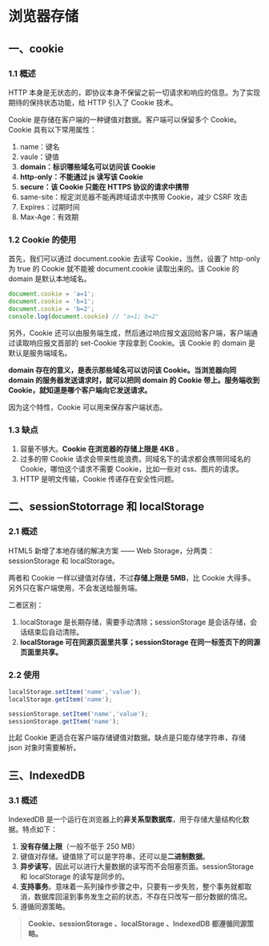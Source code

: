 # 浏览器存储

## 一、cookie

### 1.1 概述

HTTP 本身是无状态的，即协议本身不保留之前一切请求和响应的信息。为了实现期待的保持状态功能，给 HTTP 引入了 Cookie 技术。

Cookie 是存储在客户端的一种键值对数据。客户端可以保留多个 Cookie。Cookie 具有以下常用属性：

1. name：键名
2. vaule：键值
3. **domain：标识哪些域名可以访问该 Cookie**
4. **http-only：不能通过 js 读写该 Cookie**
5. **secure：该 Cookie 只能在 HTTPS 协议的请求中携带**
6. same-site：规定浏览器不能再跨域请求中携带 Cookie，减少 CSRF 攻击
7. Expires：过期时间
8. Max-Age：有效期


### 1.2 Cookie 的使用

首先，我们可以通过 document.cookie 去读写 Cookie，当然，设置了 http-only 为 true 的 Cookie 就不能被 document.cookie 读取出来的。该 Cookie 的 domain 是默认本地域名。

```js
document.cookie = 'a=1';
document.cookie = 'b=1';
document.cookie = 'b=2';
console.log(document.cookie) // "a=1; b=2"
```

另外，Cookie 还可以由服务端生成，然后通过响应报文返回给客户端，客户端通过读取响应报文首部的 set-Cookie 字段拿到 Cookie。该 Cookie 的 domain 是默认是服务端域名。

**domain 存在的意义，是表示那些域名可以访问该 Cookie。当浏览器向同 domain 的服务器发送请求时，就可以把同 domain 的 Cookie 带上。服务端收到 Cookie，就知道是哪个客户端向它发送请求。**

因为这个特性，Cookie 可以用来保存客户端状态。

### 1.3 缺点
1. 容量不够大。**Cookie 在浏览器的存储上限是 4KB** 。
2. 过多的带 Cookie 请求会带来性能浪费。同域名下的请求都会携带同域名的 Cookie，哪怕这个请求不需要 Cookie，比如一些对 css、图片的请求。
3. HTTP 是明文传输，Cookie 传递存在安全性问题。

## 二、sessionStotorrage 和 localStorage
### 2.1 概述

HTML5 新增了本地存储的解决方案 —— Web Storage，分两类：sessionStorage 和 localStorage。

两者和 Cookie 一样以键值对存储，不过**存储上限是 5MB**，比 Cookie 大得多。另外只在客户端使用，不会发送给服务端。

二者区别：
1. localStorage 是长期存储，需要手动清除；sessionStorage  是会话存储，会话结束后自动清除。
2. **localStorage 可在同源页面里共享；sessionStorage  在同一标签页下的同源页面里共享。**

### 2.2 使用

```js
localStorage.setItem('name','value');
localStorage.getItem('name');

sessionStorage.setItem('name','value');
sessionStorage.getItem('name');
```

比起 Cookie 更适合在客户端存储键值对数据。缺点是只能存储字符串，存储 json 对象时需要解析。

## 三、IndexedDB

### 3.1 概述
IndexedDB 是一个运行在浏览器上的**非关系型数据库**，用于存储大量结构化数据。特点如下：
1. **没有存储上限**（一般不低于 250 MB）
2. 键值对存储。键值除了可以是字符串，还可以是**二进制数据**。
3. **异步读写**，因此可以进行大量数据的读写而不会阻塞页面。sessionStorage 和 localStorage 的读写是同步的。
4. **支持事务**。意味着一系列操作步骤之中，只要有一步失败，整个事务就都取消，数据库回滚到事务发生之前的状态，不存在只改写一部分数据的情况。
5. 遵循同源策略。


> **Cookie、sessionStorage 、localStorage 、IndexedDB 都遵循同源策略。**

